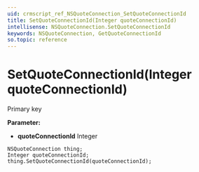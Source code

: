 ```yaml
---
uid: crmscript_ref_NSQuoteConnection_SetQuoteConnectionId
title: SetQuoteConnectionId(Integer quoteConnectionId)
intellisense: NSQuoteConnection.SetQuoteConnectionId
keywords: NSQuoteConnection, GetQuoteConnectionId
so.topic: reference
---
```


# SetQuoteConnectionId(Integer quoteConnectionId)

Primary key

**Parameter:** 
* **quoteConnectionId** Integer

```crmscript
NSQuoteConnection thing;
Integer quoteConnectionId;
thing.SetQuoteConnectionId(quoteConnectionId);
```

